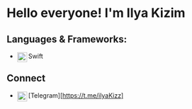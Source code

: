 # Hello everyone! I'm Ilya Kizim

## Languages & Frameworks:
- Swift <img align="left" alt="swift" width="22px" src="https://cdn.jsdelivr.net/npm/simple-icons@v3/icons/swift.svg"/>

## Connect
- [Telegram<img align="left" alt="xcodingwithalfian |" width="22px" src="https://cdn.jsdelivr.net/npm/simple-icons@v3/icons/telegram.svg"/>][https://t.me/ilyaKizz]

